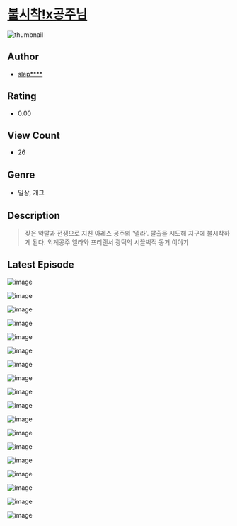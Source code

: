 # [불시착!x공주님](https://comic.naver.com/bestChallenge/list?titleId=811325)
![thumbnail](https://image-comic.pstatic.net/user_contents_data/challenge_comic/2023/05/25/360543/upload_7306635431240740965_480x623.jpeg)

## Author
- [slep****](https://comic.naver.com/artistTitle?id=360543)

## Rating
- 0.00

## View Count
- 26

## Genre
- 일상, 개그

## Description
> 잦은 약탈과 전쟁으로 지친 아레스 공주의 '엘라'. 탈출을 시도해 지구에 불시착하게 된다. 외계공주 엘라와 프리랜서 광덕의 시끌벅적 동거 이야기


## Latest Episode
![image](https://image-comic.pstatic.net/user_contents_data/challenge_comic/2023/05/25/360543/upload_3618467900026337591.jpeg)

![image](https://image-comic.pstatic.net/user_contents_data/challenge_comic/2023/05/25/360543/upload_7090407858209503033.jpeg)

![image](https://image-comic.pstatic.net/user_contents_data/challenge_comic/2023/05/25/360543/upload_3472666061045905716.jpeg)

![image](https://image-comic.pstatic.net/user_contents_data/challenge_comic/2023/05/25/360543/upload_7305228059743432760.jpeg)

![image](https://image-comic.pstatic.net/user_contents_data/challenge_comic/2023/05/25/360543/upload_4062872723858482226.jpeg)

![image](https://image-comic.pstatic.net/user_contents_data/challenge_comic/2023/05/25/360543/upload_4122594866141357112.jpeg)

![image](https://image-comic.pstatic.net/user_contents_data/challenge_comic/2023/05/25/360543/upload_3904677386660439603.jpeg)

![image](https://image-comic.pstatic.net/user_contents_data/challenge_comic/2023/05/25/360543/upload_7147553699424057141.jpeg)

![image](https://image-comic.pstatic.net/user_contents_data/challenge_comic/2023/05/25/360543/upload_7075543559741989478.jpeg)

![image](https://image-comic.pstatic.net/user_contents_data/challenge_comic/2023/05/25/360543/upload_3472894545538397025.jpeg)

![image](https://image-comic.pstatic.net/user_contents_data/challenge_comic/2023/05/25/360543/upload_7075210416274945121.jpeg)

![image](https://image-comic.pstatic.net/user_contents_data/challenge_comic/2023/05/25/360543/upload_3846409871820141409.jpeg)

![image](https://image-comic.pstatic.net/user_contents_data/challenge_comic/2023/05/25/360543/upload_7147322776262554931.jpeg)

![image](https://image-comic.pstatic.net/user_contents_data/challenge_comic/2023/05/25/360543/upload_3544670668961506104.jpeg)

![image](https://image-comic.pstatic.net/user_contents_data/challenge_comic/2023/05/25/360543/upload_3762020151858706278.jpeg)

![image](https://image-comic.pstatic.net/user_contents_data/challenge_comic/2023/05/25/360543/upload_7365698996777674293.jpeg)

![image](https://image-comic.pstatic.net/user_contents_data/challenge_comic/2023/05/25/360543/upload_7162241155317707833.jpeg)

![image](https://image-comic.pstatic.net/user_contents_data/challenge_comic/2023/05/25/360543/upload_4050251437671002676.jpeg)
